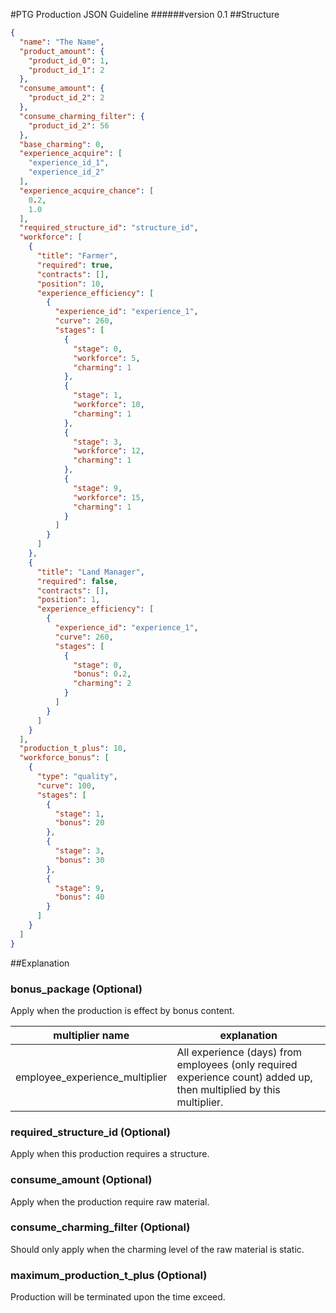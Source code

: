 #PTG Production JSON Guideline
######version 0.1
##Structure

```json
{
  "name": "The Name",
  "product_amount": {
    "product_id_0": 1,
    "product_id_1": 2
  },
  "consume_amount": {
    "product_id_2": 2
  },
  "consume_charming_filter": {
    "product_id_2": 56
  },
  "base_charming": 0,
  "experience_acquire": [
    "experience_id_1",
    "experience_id_2"
  ],
  "experience_acquire_chance": [
    0.2,
    1.0
  ],
  "required_structure_id": "structure_id",
  "workforce": [
    {
      "title": "Farmer",
      "required": true,
      "contracts": [],
      "position": 10,
      "experience_efficiency": [
        {
          "experience_id": "experience_1",
          "curve": 260,
          "stages": [
            {
              "stage": 0,
              "workforce": 5,
              "charming": 1
            },
            {
              "stage": 1,
              "workforce": 10,
              "charming": 1
            },
            {
              "stage": 3,
              "workforce": 12,
              "charming": 1
            },
            {
              "stage": 9,
              "workforce": 15,
              "charming": 1
            }
          ]
        }
      ]
    },
    {
      "title": "Land Manager",
      "required": false,
      "contracts": [],
      "position": 1,
      "experience_efficiency": [
        {
          "experience_id": "experience_1",
          "curve": 260,
          "stages": [
            {
              "stage": 0,
              "bonus": 0.2,
              "charming": 2
            }
          ]
        }
      ]
    }
  ],
  "production_t_plus": 10,
  "workforce_bonus": [
    {
      "type": "quality",
      "curve": 100,
      "stages": [
        {
          "stage": 1,
          "bonus": 20
        },
        {
          "stage": 3,
          "bonus": 30
        },
        {
          "stage": 9,
          "bonus": 40
        }
      ]
    }
  ]
}
```
##Explanation
### bonus_package (Optional)
Apply when the production is effect by bonus content.

multiplier name | explanation
----------------|---------------
employee_experience_multiplier|All experience (days) from employees (only required experience count) added up, then multiplied by this multiplier.
### required_structure_id (Optional)
Apply when this production requires a structure.
### consume_amount (Optional)
Apply when the production require raw material.
### consume_charming_filter (Optional)
Should only apply when the charming level of the raw material is static.
### maximum_production_t_plus (Optional)
Production will be terminated upon the time exceed.
